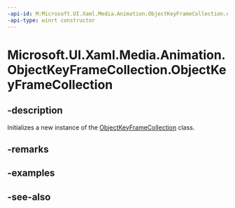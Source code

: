 ```yaml
---
-api-id: M:Microsoft.UI.Xaml.Media.Animation.ObjectKeyFrameCollection.#ctor
-api-type: winrt constructor
---
```


<!-- Method syntax
public ObjectKeyFrameCollection()
-->

# Microsoft.UI.Xaml.Media.Animation.ObjectKeyFrameCollection.ObjectKeyFrameCollection

## -description
Initializes a new instance of the [ObjectKeyFrameCollection](objectkeyframecollection.md) class.

## -remarks

## -examples

## -see-also
